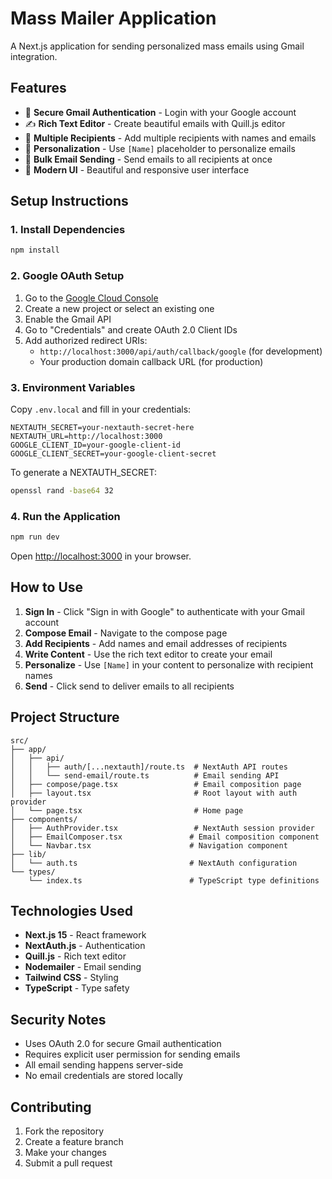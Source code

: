 # Mass Mailer Application

A Next.js application for sending personalized mass emails using Gmail integration.

## Features

- 🔐 **Secure Gmail Authentication** - Login with your Google account
- ✍️ **Rich Text Editor** - Create beautiful emails with Quill.js editor
- 👥 **Multiple Recipients** - Add multiple recipients with names and emails
- 🎯 **Personalization** - Use `[Name]` placeholder to personalize emails
- 📧 **Bulk Email Sending** - Send emails to all recipients at once
- 🎨 **Modern UI** - Beautiful and responsive user interface

## Setup Instructions

### 1. Install Dependencies

```bash
npm install
```

### 2. Google OAuth Setup

1. Go to the [Google Cloud Console](https://console.cloud.google.com/)
2. Create a new project or select an existing one
3. Enable the Gmail API
4. Go to "Credentials" and create OAuth 2.0 Client IDs
5. Add authorized redirect URIs:
   - `http://localhost:3000/api/auth/callback/google` (for development)
   - Your production domain callback URL (for production)

### 3. Environment Variables

Copy `.env.local` and fill in your credentials:

```env
NEXTAUTH_SECRET=your-nextauth-secret-here
NEXTAUTH_URL=http://localhost:3000
GOOGLE_CLIENT_ID=your-google-client-id
GOOGLE_CLIENT_SECRET=your-google-client-secret
```

To generate a NEXTAUTH_SECRET:
```bash
openssl rand -base64 32
```

### 4. Run the Application

```bash
npm run dev
```

Open [http://localhost:3000](http://localhost:3000) in your browser.

## How to Use

1. **Sign In** - Click "Sign in with Google" to authenticate with your Gmail account
2. **Compose Email** - Navigate to the compose page
3. **Add Recipients** - Add names and email addresses of recipients
4. **Write Content** - Use the rich text editor to create your email
5. **Personalize** - Use `[Name]` in your content to personalize with recipient names
6. **Send** - Click send to deliver emails to all recipients

## Project Structure

```
src/
├── app/
│   ├── api/
│   │   ├── auth/[...nextauth]/route.ts  # NextAuth API routes
│   │   └── send-email/route.ts          # Email sending API
│   ├── compose/page.tsx                 # Email composition page
│   ├── layout.tsx                       # Root layout with auth provider
│   └── page.tsx                         # Home page
├── components/
│   ├── AuthProvider.tsx                 # NextAuth session provider
│   ├── EmailComposer.tsx               # Email composition component
│   └── Navbar.tsx                      # Navigation component
├── lib/
│   └── auth.ts                         # NextAuth configuration
└── types/
    └── index.ts                        # TypeScript type definitions
```

## Technologies Used

- **Next.js 15** - React framework
- **NextAuth.js** - Authentication
- **Quill.js** - Rich text editor
- **Nodemailer** - Email sending
- **Tailwind CSS** - Styling
- **TypeScript** - Type safety

## Security Notes

- Uses OAuth 2.0 for secure Gmail authentication
- Requires explicit user permission for sending emails
- All email sending happens server-side
- No email credentials are stored locally

## Contributing

1. Fork the repository
2. Create a feature branch
3. Make your changes
4. Submit a pull request
